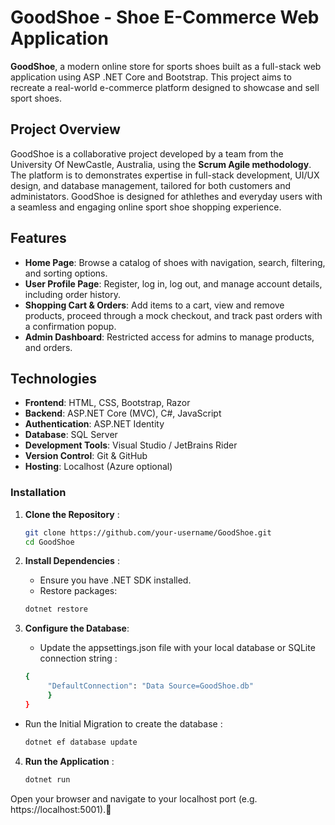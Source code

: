 # GoodShoe - Shoe E-Commerce Web Application

**GoodShoe**, a modern online store for sports shoes built as a full-stack web application using ASP .NET Core and Bootstrap. This project aims to recreate a real-world e-commerce platform designed to showcase and sell sport shoes. 

## Project Overview

GoodShoe is a collaborative project developed by a team from the University Of NewCastle, Australia, using the **Scrum Agile methodology**. The platform is to demonstrates expertise in full-stack development, UI/UX design, and database management, tailored for both customers and administators. GoodShoe is designed for athlethes and everyday users with a seamless and engaging online sport shoe shopping experience.

## Features

- **Home Page**: Browse a catalog of shoes with navigation, search, filtering, and sorting options.
- **User Profile Page**: Register, log in, log out, and manage account details, including order history.
- **Shopping Cart & Orders**: Add items to a cart, view and remove products, proceed through a mock checkout, and track past orders with a confirmation popup.
- **Admin Dashboard**: Restricted access for admins to manage products, and orders.

## Technologies

- **Frontend**: HTML, CSS, Bootstrap, Razor
- **Backend**: ASP.NET Core (MVC), C#, JavaScript
- **Authentication**: ASP.NET Identity
- **Database**: SQL Server
- **Development Tools**: Visual Studio / JetBrains Rider
- **Version Control**: Git & GitHub
- **Hosting**: Localhost (Azure optional)

### Installation
1. **Clone the Repository** :
   ```bash
   git clone https://github.com/your-username/GoodShoe.git
   cd GoodShoe

2. **Install Dependencies** :
   - Ensure you have .NET SDK installed.
   - Restore packages:

   ```bash
   dotnet restore

3. **Configure the Database**:
   - Update the appsettings.json file with your local database or SQLite connection string :
   ```bash
   {                                                                                             "ConnectionStrings": {
        "DefaultConnection": "Data Source=GoodShoe.db"
        }
   }

- Run the Initial Migration to create the database :
   ```bash
   dotnet ef database update

4. **Run the Application** :
   ```bash
   dotnet run

Open your browser and navigate to your localhost port (e.g. https://localhost:5001).
